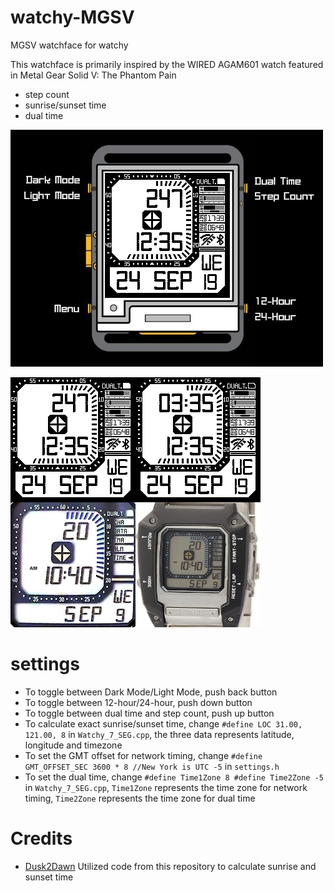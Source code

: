 # watchy-MGSV

MGSV watchface for watchy

This watchface is primarily inspired by the WIRED AGAM601 watch featured in Metal Gear Solid V: The Phantom Pain

* step count
* sunrise/sunset time
* dual time

![picture](/assets/pic.png)

![picture](./assets/pic5.png)

# settings

* To toggle between Dark Mode/Light Mode, push back button
* To toggle between 12-hour/24-hour, push down button
* To toggle between dual time and step count, push up button
* To calculate exact sunrise/sunset time, change `#define LOC 31.00, 121.00, 8` in `Watchy_7_SEG.cpp`, the three data represents latitude, longitude and timezone
* To set the GMT offset for network timing, change `#define GMT_OFFSET_SEC 3600 * 8 //New York is UTC -5` in `settings.h`
* To set the dual time, change `#define Time1Zone 8 #define Time2Zone -5` in `Watchy_7_SEG.cpp`, `Time1Zone` represents the time zone for network timing, `Time2Zone` represents the time zone for dual time

# Credits

* [Dusk2Dawn](https://github.com/dmkishi/Dusk2Dawn)
  Utilized code from this repository to calculate sunrise and sunset time
